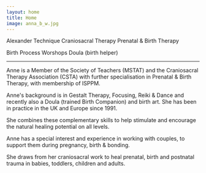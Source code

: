 ```yaml
---
layout: home
title: Home
image: anna_b_w.jpg
---
```


Alexander Technique      Craniosacral Therapy      Prenatal & Birth Therapy 

Birth Process Worshops          Doula (birth helper)
<hr />

Anne is a Member of the Society of Teachers (MSTAT) and the Craniosacral Therapy Association (CSTA) with further specialisation in Prenatal & Birth Therapy, with membership of ISPPM.

Anne's background is in Gestalt Therapy, Focusing, Reiki & Dance and recently also a Doula (trained Birth Companion) and birth art. She has been in practice in the UK and Europe since 1991.

She combines these complementary skills to help stimulate and encourage the natural healing potential on all levels.

Anne has a special interest and experience in working with couples, to support them during pregnancy, birth & bonding.

She draws from her craniosacral work to heal prenatal, birth and postnatal trauma in babies, toddlers, children and adults.
